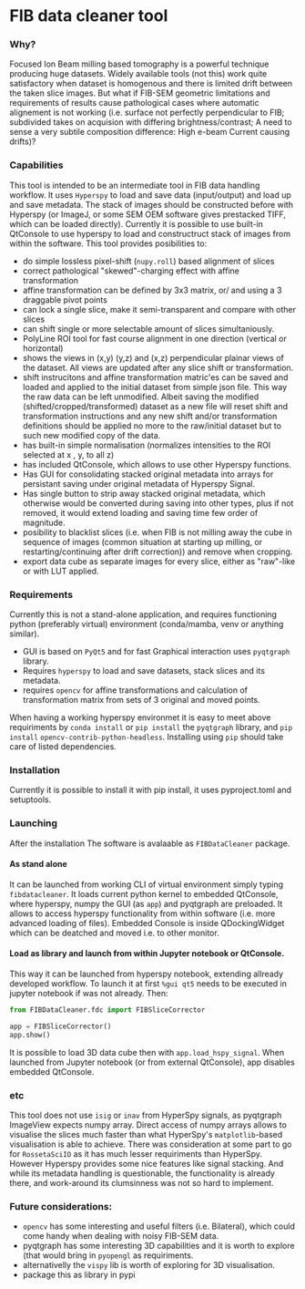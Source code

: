 # FIB data cleaner tool

### Why?

Focused Ion Beam milling based tomography is a powerful technique producing huge datasets.
Widely available tools (not this) work quite satisfactory when dataset is homogenous and there is limited drift between the taken slice images.
But what if FIB-SEM geometric limitations and requirements of results cause pathological cases where automatic alignement is not working (i.e. surface not perfectly perpendicular to FIB; subdivided takes on acquision with differing brightness/contrast; A need to sense a very subtile composition difference: High e-beam Current causing drifts)?   

### Capabilities
This tool is intended to be an intermediate tool in FIB data handling workflow.
It uses `Hyperspy` to load and save data (input/output) and load up and save metadata.
The stack of images should be constructed before with Hyperspy (or ImageJ, or some SEM OEM software gives prestacked TIFF, which can be loaded directly).
Currently it is possible to use built-in QtConsole to use hyperspy to load and constructruct stack of images from within the software.
This tool provides posibilities to:
* do simple lossless pixel-shift (`nupy.roll`) based alignment of slices
* correct pathological "skewed"-charging effect with affine transformation
* affine transformation can be defined by 3x3 matrix, or/ and using a 3 draggable pivot points
* can lock a single slice, make it semi-transparent and compare with other slices
* can shift single or more selectable amount of slices simultaniously.
* PolyLine ROI tool for fast course alignment in one direction (vertical or horizontal)
* shows the views in (x,y) (y,z) and (x,z) perpendicular plainar views of the dataset. All views are updated after any slice shift or transformation. 
* shift instrucitons and affine transformation matric'es can be saved and loaded and applied to the initial dataset from simple json file. This way the raw data can be left unmodified. Albeit saving the modified (shifted/cropped/transformed) dataset as a new file will reset shift and transformation instructions and any new shift and/or transformation definitions should be applied no more to the raw/initial dataset but to such new modified copy of the data.
* has built-in simple normalisation (normalizes intensities to the ROI selected at x , y, to all z)
* has included QtConsole, which allows to use other Hyperspy functions.
* Has GUI for consolidating stacked original metadata into arrays for persistant saving under original metadata of Hyperspy Signal.
* Has single button to strip away stacked original metadata, which otherwise would be converted during saving into other types, plus if not removed, it would extend loading and saving time few order of magnitude.
* posibility to blacklist slices (i.e. when FIB is not milling away the cube in sequence of images (common situation at starting up milling, or restarting/continuing after drift correction)) and remove when cropping.
* export data cube as separate images for every slice, either as "raw"-like or with LUT applied.


### Requirements
Currently this is not a stand-alone application, and requires functioning python (preferably virtual) environment (conda/mamba, venv or anything similar).
* GUI is based on `PyQt5` and for fast Graphical interaction uses `pyqtgraph` library.
* Requires `hyperspy` to load and save datasets, stack slices and its metadata.
* requires `opencv` for affine transformations and calculation of transformation matrix from sets of 3 original and moved points.

When having a working hyperspy environmet it is easy to meet above requiriments by `conda install` or `pip install` the `pyqtgraph` library, and `pip install` `opencv-contrib-python-headless`.
Installing using `pip` should take care of listed dependencies.

### Installation
Currently it is possible to install it with pip install, it uses pyproject.toml and setuptools.

### Launching
After the installation The software is avalaable as `FIBDataCleaner` package.
#### As stand alone
It can be launched from working CLI of virtual environment simply typing `fibdatacleaner`.
It loads current python kernel to embedded QtConsole, where hyperspy, numpy the GUI (as `app`) and pyqtgraph are preloaded. It allows to access hyperspy functionality from within software (i.e. more advanced loading of files). Embedded Console is inside QDockingWidget which can be deatched and moved i.e. to other monitor.
#### Load as library and launch from within Jupyter notebook or QtConsole.
This way it can be launched from hyperspy notebook, extending allready developed workflow.
To launch it at first `%gui qt5` needs to be executed in jupyter notebook if was not already.
Then:
```python
from FIBDataCleaner.fdc import FIBSliceCorrector

app = FIBSliceCorrector()
app.show()
```

It is possible to load 3D data cube then with `app.load_hspy_signal`.
When launched from Jupyter notebook (or from external QtConsole), app disables embedded QtConsole.

### etc
This tool does not use `isig` or `inav` from HyperSpy signals, as pyqtgraph ImageView expects numpy array.
Direct access of numpy arrays allows to visualise the slices much faster than what HyperSpy's `matplotlib`-based visualisation is able to achieve.
There was consideration at some part to go for `RossetaSciIO` as it has much lesser requiriments than HyperSpy. However Hyperspy provides some nice features like signal stacking.
And while its metadata handling is questionable, the functionality is already there, and work-around its clumsinness was not so hard to implement.

### Future considerations:
* `opencv` has some interesting and useful filters (i.e. Bilateral), which could come handy when dealing with noisy FIB-SEM data.
* pyqtgraph has some interesting 3D capabilities and it is worth to explore (that would bring in `pyopengl` as requiriments.
* alternativelly the `vispy` lib is worth of exploring for 3D visualisation.
* package this as library in pypi
